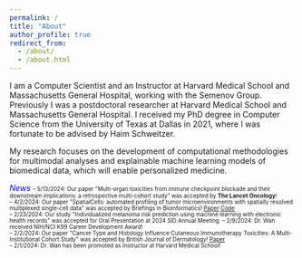 ```yaml
---
permalink: /
title: "About"
author_profile: true
redirect_from: 
  - /about/
  - /about.html
---
```

I am a Computer Scientist and an Instructor at Harvard Medical School and Massachusetts General Hospital, working with the Semenov Group.
Previously I was a postdoctoral researcher at Harvard Medical School and Massachusetts General Hospital. 
I received my PhD degree in Computer Science from the University of Texas at Dallas in 2021, where I was fortunate to be advised by Haim Schweitzer.           

My research focuses on the development of computational methodologies for multimodal analyses and explainable machine learning models of biomedical data, which will enable personalized medicine.


<span style="color:blue">*News*</span>
<span style="font-size:0.7em;">
– 5/13/2024: Our paper "Multi-organ toxicities from immune checkpoint blockade and their downstream implications: a retrospective multi-cohort study" was accepted by **The Lancet Oncology**!       
– 4/2/2024: Our paper "SpatialCells: automated profiling of tumor microenvironments with spatially resolved multiplexed single-cell data" was accepted by Briefings in Bioinformatics! [Paper](https://academic.oup.com/bib/article/25/3/bbae189/7663435) [Code](https://semenovlab.github.io/SpatialCells/)        
– 2/23/2024: Our study "Individualized melanoma risk prediction using machine learning with electronic health records" was accepted for Oral Presentation at 2024 SID Annual Meeting.
– 2/9/2024: Dr. Wan received NIH/NCI K99 Career Development Award!     
– 2/2/2024: Our paper "Cancer Type and Histology Influence Cutaneous Immunotherapy Toxicities: A Multi-Institutional Cohort Study" was accepted by British Journal of Dermatology! [Paper](https://academic.oup.com/bjd/advance-article-abstract/doi/10.1093/bjd/ljae053/7608988)      
– 2/1/2024: Dr. Wan has been promoted as Instructor at Harvard Medical School!    
</span>  
